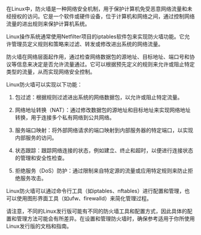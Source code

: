 在Linux中，防火墙是一种网络安全机制，用于保护计算机免受恶意网络流量和未经授权的访问。它是一个软件或硬件设备，位于计算机和网络之间，通过控制网络流量的进出规则来保护计算机系统。

Linux操作系统通常使用Netfilter项目的iptables软件包来实现防火墙功能。它允许管理员定义规则和策略来过滤、转发或修改进出系统的网络流量。

防火墙在网络层面起作用，通过检查网络数据包的源地址、目标地址、端口号和协议等信息来决定是否允许流量通过。它可以根据预先定义的规则来允许或阻止特定类型的流量，从而实现网络安全控制。

Linux防火墙可以实现以下功能：

1. 包过滤：根据规则过滤进出系统的网络数据包，以允许或阻止特定流量。

2. 网络地址转换（NAT）：通过修改数据包的源地址和目标地址来实现网络地址转换，用于连接多个私有网络到公共网络。

3. 服务端口映射：将外部网络请求的端口映射到内部服务器的特定端口，以实现内部服务的访问。

4. 状态跟踪：跟踪网络连接的状态，例如建立、终止和超时，以便进行连接状态的管理和安全性检查。

5. 拒绝服务（DoS）防护：通过限制来自特定源的流量或应用特定规则来防止拒绝服务攻击。

Linux防火墙可以通过命令行工具（如iptables、nftables）进行配置和管理，也可以使用图形界面工具（如ufw、firewalld）来简化管理过程。

请注意，不同的Linux发行版可能有不同的防火墙工具和配置方式，因此具体的配置和管理方法可能会有所差异。在设置和管理防火墙时，确保参考适用于你所使用Linux发行版的文档和指南。
